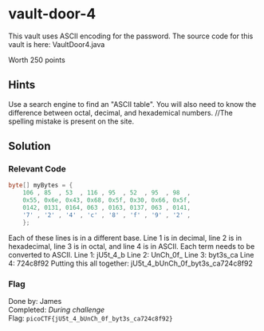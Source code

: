 # vault-door-4
This vault uses ASCII encoding for the password. The source code for this vault is here: VaultDoor4.java

Worth 250 points

## Hints
Use a search engine to find an "ASCII table".
You will also need to know the difference between octal, decimal, and hexademical numbers. //The spelling mistake is present on the site.

## Solution
### Relevant Code
```java
byte[] myBytes = {
    106 , 85  , 53  , 116 , 95  , 52  , 95  , 98  ,
    0x55, 0x6e, 0x43, 0x68, 0x5f, 0x30, 0x66, 0x5f,
    0142, 0131, 0164, 063 , 0163, 0137, 063 , 0141,
    '7' , '2' , '4' , 'c' , '8' , 'f' , '9' , '2' ,
    };
```

Each of these lines is in a different base. Line 1 is in decimal, line 2 is in hexadecimal, line 3 is in octal, and line 4 is in ASCII. Each term needs to be converted to ASCII.
Line 1: jU5t_4_b
Line 2: UnCh_0f_
Line 3: byt3s_ca
Line 4: 724c8f92
Putting this all together: jU5t_4_bUnCh_0f_byt3s_ca724c8f92

### Flag
Done by: James  
Completed: *During challenge*  
Flag: `picoCTF{jU5t_4_bUnCh_0f_byt3s_ca724c8f92}`  

